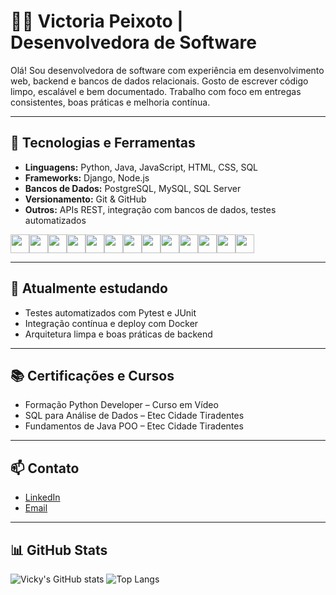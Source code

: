 # 👩‍💻 Victoria Peixoto | Desenvolvedora de Software

Olá! Sou desenvolvedora de software com experiência em desenvolvimento web, backend e bancos de dados relacionais. Gosto de escrever código limpo, escalável e bem documentado. Trabalho com foco em entregas consistentes, boas práticas e melhoria contínua.

---

## 💼 Tecnologias e Ferramentas

- **Linguagens:** Python, Java, JavaScript, HTML, CSS, SQL  
- **Frameworks:** Django, Node.js  
- **Bancos de Dados:** PostgreSQL, MySQL, SQL Server  
- **Versionamento:** Git & GitHub  
- **Outros:** APIs REST, integração com bancos de dados, testes automatizados

<img src="https://cdn.jsdelivr.net/gh/devicons/devicon/icons/html5/html5-original.svg" width="30" /><img src="https://cdn.jsdelivr.net/gh/devicons/devicon/icons/css3/css3-original.svg" width="30" /><img src="https://cdn.jsdelivr.net/gh/devicons/devicon/icons/javascript/javascript-original.svg" width="30" /><img src="https://cdn.jsdelivr.net/gh/devicons/devicon/icons/python/python-original.svg" width="30" /><img src="https://cdn.jsdelivr.net/gh/devicons/devicon/icons/java/java-original.svg" width="30" /><img src="https://cdn.jsdelivr.net/gh/devicons/devicon/icons/php/php-original.svg" width="30" /><img src="https://cdn.jsdelivr.net/gh/devicons/devicon/icons/git/git-original.svg" width="30" /><img src="https://cdn.jsdelivr.net/gh/devicons/devicon/icons/github/github-original.svg" width="30" /><img src="https://cdn.jsdelivr.net/gh/devicons/devicon/icons/mysql/mysql-original.svg" width="30" /><img src="https://cdn.jsdelivr.net/gh/devicons/devicon/icons/postgresql/postgresql-original.svg" width="30" /><img src="https://cdn.jsdelivr.net/gh/devicons/devicon/icons/django/django-plain.svg" width="30" /><img src="https://cdn.jsdelivr.net/gh/devicons/devicon/icons/flask/flask-original.svg" width="30" /><img src="https://cdn.jsdelivr.net/gh/devicons/devicon/icons/nodejs/nodejs-original.svg" width="30" />


---

## 🌱 Atualmente estudando

- Testes automatizados com Pytest e JUnit  
- Integração contínua e deploy com Docker  
- Arquitetura limpa e boas práticas de backend

---

## 📚 Certificações e Cursos

- Formação Python Developer – Curso em Vídeo 
- SQL para Análise de Dados – Etec Cidade Tiradentes
- Fundamentos de Java POO – Etec Cidade Tiradentes 

---

## 📫 Contato

- [LinkedIn](https://www.linkedin.com/in/victoria-peixoto-de-oliveira-154970356/)
- [Email](mailto:galaxy.o.peixoto@gmail.com)

---

## 📊 GitHub Stats

![Vicky's GitHub stats](https://github-readme-stats.vercel.app/api?username=vickyAqui&show_icons=true&theme=rose_pine)
![Top Langs](https://github-readme-stats.vercel.app/api/top-langs/?username=vickyAqui&layout=compact&theme=rose_pine)

